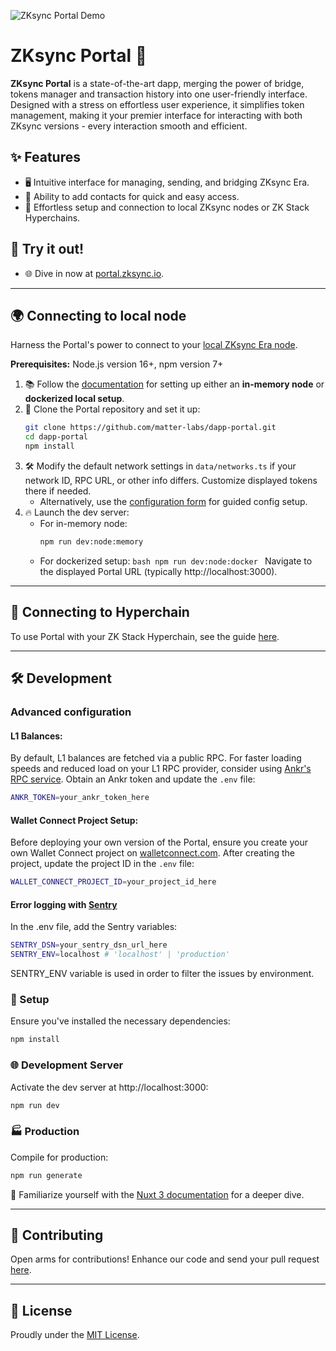 ![ZKsync Portal](public/preview.png) Demo


# ZKsync Portal 🚀

**ZKsync Portal** is a state-of-the-art dapp, merging the power of bridge, tokens manager and transaction history into one user-friendly interface. Designed with a stress on effortless user experience, it simplifies token management, making it your premier interface for interacting with both ZKsync versions - every interaction smooth and efficient.

## ✨ Features

- 🖥️ Intuitive interface for managing, sending, and bridging ZKsync Era.
- 📇 Ability to add contacts for quick and easy access.
- 🔧 Effortless setup and connection to local ZKsync nodes or ZK Stack Hyperchains.

## 🎉 Try it out!

- 🌐 Dive in now at [portal.zksync.io](https://portal.zksync.io/).

---

## 🌍 Connecting to local node

Harness the Portal's power to connect to your [local ZKsync Era node](https://docs.zksync.io/zksync-node/quickstart).

**Prerequisites:** Node.js version 16+, npm version 7+

1. 📚 Follow the [documentation](https://docs.zksync.io/zksync-node/quickstart) for setting up either an **in-memory node** or **dockerized local setup**.
2. 🔄 Clone the Portal repository and set it up:
   ```bash
   git clone https://github.com/matter-labs/dapp-portal.git
   cd dapp-portal
   npm install
   ```
3. 🛠️ Modify the default network settings in `data/networks.ts` if your network ID, RPC URL, or other info differs. Customize displayed tokens there if needed.
   - Alternatively, use the [configuration form](./hyperchains/README.md#configure-automatically-with-form) for guided config setup.
4. 🔥 Launch the dev server:
   - For in-memory node:
     ```bash
     npm run dev:node:memory
     ```
   - For dockerized setup:
     `bash
npm run dev:node:docker
`
     Navigate to the displayed Portal URL (typically http://localhost:3000).

---

## 🔗 Connecting to Hyperchain

To use Portal with your ZK Stack Hyperchain, see the guide [here](./hyperchains/README.md).

---

## 🛠 Development

### Advanced configuration

#### L1 Balances:

By default, L1 balances are fetched via a public RPC. For faster loading speeds and reduced load on your L1 RPC provider, consider using [Ankr's RPC service](https://www.ankr.com/rpc/). Obtain an Ankr token and update the `.env` file:

```bash
ANKR_TOKEN=your_ankr_token_here
```

#### Wallet Connect Project Setup:

Before deploying your own version of the Portal, ensure you create your own Wallet Connect project on [walletconnect.com](https://walletconnect.com). After creating the project, update the project ID in the `.env` file:

```bash
WALLET_CONNECT_PROJECT_ID=your_project_id_here
```

#### Error logging with [Sentry](https://sentry.io/)

In the .env file, add the Sentry variables:
```bash
SENTRY_DSN=your_sentry_dsn_url_here
SENTRY_ENV=localhost # 'localhost' | 'production'
```
SENTRY_ENV variable is used in order to filter the issues by environment.

### 🔧 Setup

Ensure you've installed the necessary dependencies:

```bash
npm install
```

### 🌐 Development Server

Activate the dev server at http://localhost:3000:

```bash
npm run dev
```

### 🏭 Production

Compile for production:

```bash
npm run generate
```

📘 Familiarize yourself with the [Nuxt 3 documentation](https://nuxt.com/docs/getting-started/introduction) for a deeper dive.

---

## 🤝 Contributing

Open arms for contributions! Enhance our code and send your pull request [here](https://github.com/matter-labs/dapp-portal/pulls).

---

## 📜 License

Proudly under the [MIT License](https://github.com/matter-labs/dapp-portal/blob/main/LICENSE).
